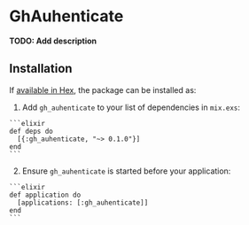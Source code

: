 # GhAuhenticate

**TODO: Add description**

## Installation

If [available in Hex](https://hex.pm/docs/publish), the package can be installed as:

  1. Add `gh_auhenticate` to your list of dependencies in `mix.exs`:

    ```elixir
    def deps do
      [{:gh_auhenticate, "~> 0.1.0"}]
    end
    ```

  2. Ensure `gh_auhenticate` is started before your application:

    ```elixir
    def application do
      [applications: [:gh_auhenticate]]
    end
    ```

